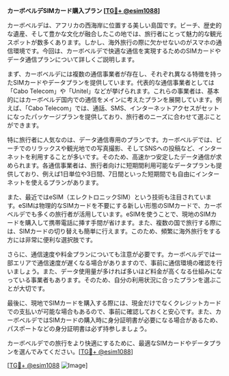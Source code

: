 **カーボベルデSIMカード購入プラン [[TG💪+ @esim1088](https://t.me/s/esim1088)]**

カーボベルデは、アフリカの西海岸に位置する美しい島国です。ビーチ、歴史的な遺産、そして豊かな文化が融合したこの地では、旅行者にとって魅力的な観光スポットが数多くあります。しかし、海外旅行の際に欠かせないのがスマホの通信環境です。今回は、カーボベルデで快適な通信を実現するためのSIMカードやデータ通信プランについて詳しくご説明します。

まず、カーボベルデには複数の通信事業者が存在し、それぞれ異なる特徴を持ったSIMカードやデータプランを提供しています。代表的な通信事業者としては「Cabo Telecom」や「Unitel」などが挙げられます。これらの事業者は、基本的にはカーボベルデ国内での通信をメインに考えたプランを展開しています。例えば、「Cabo Telecom」では、通話、SMS、インターネットアクセスがセットになったパッケージプランを提供しており、旅行者のニーズに合わせて選ぶことができます。

特に旅行者に人気なのは、データ通信専用のプランです。カーボベルデでは、ビーチでのリラックスや観光地での写真撮影、そしてSNSへの投稿など、インターネットを利用することが多いです。そのため、高速かつ安定したデータ通信が求められます。各通信事業者は、旅行者向けに短期間利用可能なデータプランも提供しており、例えば1日単位や3日間、7日間といった短期間でも自由にインターネットを使えるプランがあります。

また、最近ではeSIM（エレクトロニックSIM）という技術も注目されています。eSIMは物理的なSIMカードを不要にする新しい形態のSIMカードで、カーボベルデでも多くの旅行者が活用しています。eSIMを使うことで、現地のSIMカードを購入して携帯電話に挿す手間が省けます。また、複数の国で旅行する際には、SIMカードの切り替えも簡単に行えます。このため、頻繁に海外旅行をする方には非常に便利な選択肢です。

さらに、通信速度や料金プランについても注意が必要です。カーボベルデでは一部エリアで通信速度が遅くなる場合がありますので、事前に通信環境の確認を行いましょう。また、データ使用量が多ければ多いほど料金が高くなる仕組みになっている事業者もあります。そのため、自分の利用状況に合ったプランを選ぶことが大切です。

最後に、現地でSIMカードを購入する際には、現金だけでなくクレジットカードでの支払いが可能な場合もあるので、事前に確認しておくと安心です。また、カーボベルデではSIMカードの購入時に身分証明書が必要になる場合があるため、パスポートなどの身分証明書は必ず持参しましょう。

カーボベルデでの旅行をより快適にするために、最適なSIMカードやデータプランを選んでみてください。[[TG💪+ @esim1088](https://t.me/s/esim1088)]

[[TG💪+ @esim1088](https://t.me/s/esim1088) ![Image](https://i.postimg.cc/Y0z9fWf4/image.png)]